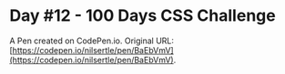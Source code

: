 # Day #12 - 100 Days CSS Challenge

A Pen created on CodePen.io. Original URL: [https://codepen.io/nilsertle/pen/BaEbVmV](https://codepen.io/nilsertle/pen/BaEbVmV).

